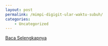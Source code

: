```yaml
---
layout: post
permalink: /mimpi-digigit-ular-waktu-subuh/
categories:
    - Uncategorized
---
```


[Baca Selengkapnya](/02)